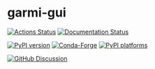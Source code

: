 # garmi-gui

[![Actions Status][actions-badge]][actions-link]
[![Documentation Status][rtd-badge]][rtd-link]

[![PyPI version][pypi-version]][pypi-link]
[![Conda-Forge][conda-badge]][conda-link]
[![PyPI platforms][pypi-platforms]][pypi-link]

[![GitHub Discussion][github-discussions-badge]][github-discussions-link]

<!-- SPHINX-START -->

<!-- prettier-ignore-start -->
[actions-badge]:            https://github.com/JeanElsner/garmi-gui/workflows/CI/badge.svg
[actions-link]:             https://github.com/JeanElsner/garmi-gui/actions
[conda-badge]:              https://img.shields.io/conda/vn/conda-forge/garmi-gui
[conda-link]:               https://github.com/conda-forge/garmi-gui-feedstock
[github-discussions-badge]: https://img.shields.io/static/v1?label=Discussions&message=Ask&color=blue&logo=github
[github-discussions-link]:  https://github.com/JeanElsner/garmi-gui/discussions
[pypi-link]:                https://pypi.org/project/garmi-gui/
[pypi-platforms]:           https://img.shields.io/pypi/pyversions/garmi-gui
[pypi-version]:             https://img.shields.io/pypi/v/garmi-gui
[rtd-badge]:                https://readthedocs.org/projects/garmi-gui/badge/?version=latest
[rtd-link]:                 https://garmi-gui.readthedocs.io/en/latest/?badge=latest

<!-- prettier-ignore-end -->
